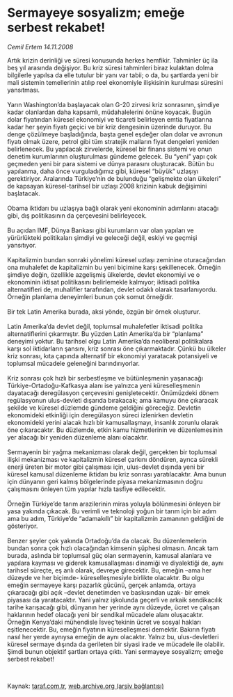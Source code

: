 # Sermayeye sosyalizm; emeğe serbest rekabet!

*Cemil Ertem 14.11.2008*

<div class="taraf_structure_2col_1zq">
<div class="margen_n">



 <p>Artık krizin derinliği ve süresi konusunda herkes hemfikir. Tahminler üç ila beş yıl arasında değişiyor. Bu kriz süresi tahminleri biraz kulaktan dolma bilgilerle yapılsa da elle tutulur bir yanı var tabii; o da, bu şartlarda yeni bir mali sistemin temellerinin atılıp reel ekonomiyle ilişkisinin kurulması süresini yansıtması. <br/><br/>Yarın Washington’da başlayacak olan G-20 zirvesi kriz sonrasının, şimdiye kadar olanlardan daha kapsamlı, müdahalelerini önüne koyacak. Bugün dolar fiyatından küresel ekonomiyi ve ticareti belirleyen emtia fiyatlarına kadar her şeyin fiyatı geçici ve bir kriz dengesinin üzerinde duruyor. Bu denge çözülmeye başladığında, başta genel eşdeğer olan dolar ve avronun fiyatı olmak üzere, petrol gibi tüm stratejik malların fiyat dengeleri yeniden belirlenecek. Bu yapılacak zirvelerde, küresel bir finans sistemi ve onun denetim kurumlarının oluşturulması gündeme gelecek. Bu “yeni” yapı çok geçmeden yeni bir para sistemi ve dünya parasını oluşturacak. Bütün bu yapılanma, daha önce vurguladığımız gibi, küresel “büyük” uzlaşıyı gerektiriyor. Aralarında Türkiye’nin de bulunduğu “gelişmekte olan ülkeleri” de kapsayan küresel-tarihsel bir uzlaşı 2008 krizinin kabuk değişimini başlatacak. <br/><br/>Obama iktidarı bu uzlaşıya bağlı olarak yeni ekonominin adımlarını atacağı gibi, dış politikasının da çerçevesini belirleyecek. <br/><br/>Bu açıdan IMF, Dünya Bankası gibi kurumların var olan yapıları ve yürürlükteki politikaları şimdiyi ve geleceği değil, eskiyi ve geçmişi yansıtıyor. <br/><br/>Kapitalizmin bundan sonraki yönelimi küresel uzlaşı zeminine oturacağından ona muhalefet de kapitalizmin bu yeni biçimine karşı şekillenecek. Örneğin şimdiye değin, özellikle azgelişmiş ülkelerde, devlet ekonomiyi ve o ekonominin iktisat politikasını belirlemekle kalmıyor; iktisadi politika alternatifleri de, muhalifler tarafından, devlet odaklı olarak tasarlanıyordu. Örneğin planlama deneyimleri bunun çok somut örneğidir. <br/><br/>Bir tek Latin Amerika burada, aksi yönde, özgün bir örnek oluşturur. <br/><br/>Latin Amerika’da devlet değil, toplumsal muhalefetler iktisadi politika alternatiflerini çıkarmıştır. Bu yüzden Latin Amerika’da bir “planlama” deneyimi yoktur. Bu tarihsel olgu Latin Amerika’da neoliberal politikalara karşı sol iktidarların şansını, kriz sonrası öne çıkarmaktadır. Çünkü bu ülkeler kriz sonrası, kıta çapında alternatif bir ekonomiyi yaratacak potansiyeli ve toplumsal mücadele geleneğini barındırıyorlar. <br/><br/>Kriz sonrası çok hızlı bir serbestleşme ve bütünleşmenin yaşanacağı Türkiye-Ortadoğu-Kafkasya alanı ise yalnızca yeni küreselleşmenin dayatacağı deregülasyon çerçevesini genişletecektir. Önümüzdeki dönem regülasyonun ulus-devleti dışarıda bırakacak; ama kamuyu öne çıkaracak şekilde ve küresel düzlemde gündeme geldiğini göreceğiz. Devletin ekonomideki etkinliği için deregülasyon süreci izlenirken devletin ekonomideki yerini alacak hızlı bir kamusallaşmayı, insanlık zorunlu olarak öne çıkaracaktır. Bu düzlemde, etkin kamu hizmetlerinin ve düzenlemesinin yer alacağı bir yeniden düzenleme alanı olacaktır. <br/><br/>Sermayenin bir yağma mekanizması olarak değil, gerçekten bir toplumsal ilişki mekanizması ve kapitalizmin küresel çarkını döndüren, ayrıca sürekli enerji üreten bir motor gibi çalışması için, ulus-devlet dışında yeni bir küresel kamusal düzenleme iktidarı bu kriz sonrası yaratılacaktır. Ama bunun için dünyanın geri kalmış bölgelerinde piyasa mekanizmasının doğru çalışmasını önleyen tüm yapılar hızla tasfiye edilecektir. <br/><br/>Örneğin Türkiye’de tarım arazilerinin miras yoluyla bölünmesini önleyen bir yasa yakında çıkacak. Bu verimli ve teknoloji yoğun bir tarım için bir adım ama bu adım, Türkiye’de “adamakıllı” bir kapitalizmin zamanının geldiğini de gösteriyor. <br/><br/>Benzer şeyler çok yakında Ortadoğu’da da olacak. Bu düzenlemelerin bundan sonra çok hızlı olacağından kimsenin şüphesi olmasın. Ancak tam burada, aslında bir toplumsal güç olan sermayenin, kamusal alanlara ve yapılara kayması ve giderek kamusallaşması dinamiği ve diyalektiği de, aynı tarihsel süreçte, eş anlı olarak, devreye girecektir. Bu, emeğin –ama her düzeyde ve her biçimde- küreselleşmesiyle birlikte olacaktır. Bu olgu emeğin sermayeye karşı pazarlık gücünü, gerçek anlamda, ortaya çıkaracağı gibi açık –devlet denetimden ve baskısından uzak- bir emek piyasası da yaratacaktır. Yani yalnız işkolunda geçerli ve arkaik sendikacılık tarihe karışacağı gibi, dünyanın her yerinde aynı düzeyde, ücret ve çalışan haklarının hedef olacağı yeni bir sendikal mücadele alanı oluşacaktır. Örneğin Kenya’daki mühendisle İsveç’tekinin ücret ve sosyal hakları eşitlenecektir. Bu, emeğin fiyatının küreselleşmesi demektir. Bakırın fiyatı nasıl her yerde aynıysa emeğin de aynı olacaktır. Yalnız bu, ulus-devletleri küresel sermaye dışında da gerileten bir siyasi irade ve mücadele ile olabilir. Şimdi bunun objektif şartları ortaya çıktı. Yani sermayeye sosyalizm; emeğe serbest rekabet! </p>

<br/>


<div id="taraf_not">
</div>

</div>


</div>

Kaynak: [taraf.com.tr](http://www.taraf.com.tr:80/makale/2664.htm), [web.archive.org (arşiv bağlantısı)](http://web.archive.org/web/20081220053655/http://www.taraf.com.tr:80/makale/2664.htm)
